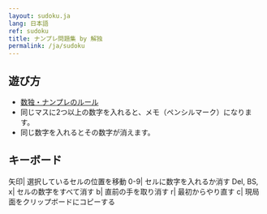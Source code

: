 ```yaml
---
layout: sudoku.ja
lang: 日本語
ref: sudoku
title: ナンプレ問題集 by 解独
permalink: /ja/sudoku
---
```


## 遊び方

- [数独・ナンプレのルール](./rule)
- 同じマスに2つ以上の数字を入れると、メモ（ペンシルマーク）になります。
- 同じ数字を入れるとその数字が消えます。

## キーボード

矢印| 選択しているセルの位置を移動
0-9| セルに数字を入れるか消す
Del, BS, x| セルの数字をすべて消す
b| 直前の手を取り消す
r| 最初からやり直す
c| 現局面をクリップボードにコピーする

